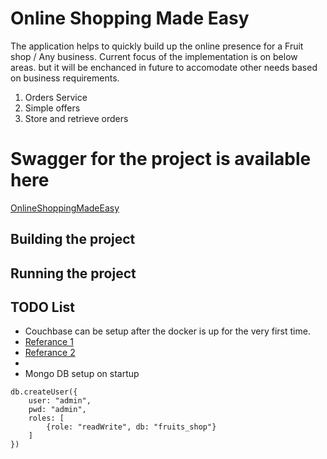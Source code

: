 # Online Shopping Made Easy

The application helps to quickly build up the online presence for a Fruit shop / Any business. Current focus of the implementation is on below areas. but it will be enchanced in future to accomodate other needs based on business requirements.

1. Orders Service
2. Simple offers
3. Store and retrieve orders

# Swagger for the project is available here

[OnlineShoppingMadeEasy](https://kishoretulsiani.github.io/OnlineShoppingMadeEasy/swagger/index.html)

## Building the project

## Running the project

## TODO List

* Couchbase can be setup after the docker is up for the very first time.
* [Referance 1](https://github.com/madhur/couchbase-docker)
* [Referance 2](https://github.com/arun-gupta/docker-images/blob/master/couchbase/configure-node.sh)
*
* Mongo DB setup on startup

```
db.createUser({
    user: "admin",
    pwd: "admin",
    roles: [
        {role: "readWrite", db: "fruits_shop"}
    ]
})

```

